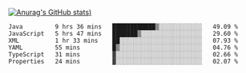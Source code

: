 [![Anurag's GitHub stats](https://github-readme-stats.vercel.app/api?username=Old-Camel&show_icons=true&theme=dark))](https://github.com/anuraghazra/github-readme-stats)
<!--START_SECTION:waka-->

```text
Java         9 hrs 36 mins   ████████████▒░░░░░░░░░░░░   49.09 %
JavaScript   5 hrs 47 mins   ███████▒░░░░░░░░░░░░░░░░░   29.60 %
XML          1 hr 33 mins    ██░░░░░░░░░░░░░░░░░░░░░░░   07.93 %
YAML         55 mins         █▒░░░░░░░░░░░░░░░░░░░░░░░   04.76 %
TypeScript   31 mins         ▓░░░░░░░░░░░░░░░░░░░░░░░░   02.66 %
Properties   24 mins         ▓░░░░░░░░░░░░░░░░░░░░░░░░   02.07 %
```

<!--END_SECTION:waka-->


